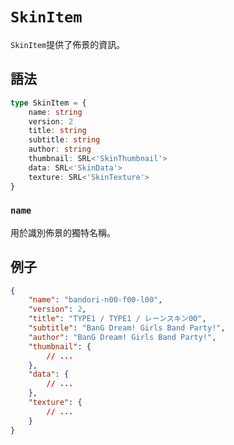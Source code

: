 # `SkinItem`

`SkinItem`提供了佈景的資訊。

## 語法

```ts
type SkinItem = {
    name: string
    version: 2
    title: string
    subtitle: string
    author: string
    thumbnail: SRL<'SkinThumbnail'>
    data: SRL<'SkinData'>
    texture: SRL<'SkinTexture'>
}
```

### `name`

用於識別佈景的獨特名稱。

## 例子

```json
{
    "name": "bandori-n00-f00-l00",
    "version": 2,
    "title": "TYPE1 / TYPE1 / レーンスキン00",
    "subtitle": "BanG Dream! Girls Band Party!",
    "author": "BanG Dream! Girls Band Party!",
    "thumbnail": {
        // ...
    },
    "data": {
        // ...
    },
    "texture": {
        // ...
    }
}
```
